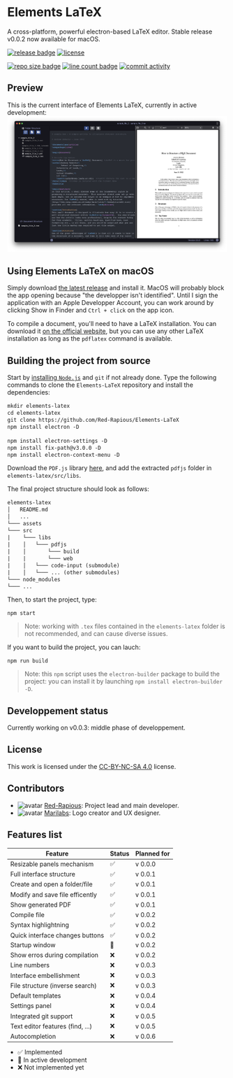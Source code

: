 # Elements LaTeX
A cross-platform, powerful electron-based LaTeX editor. Stable release v0.0.2 now available for macOS.

[![release badge](https://img.shields.io/github/v/release/red-rapious/elements-latex?color=green)](https://github.com/Red-Rapious/Elements-LaTeX/releases/)
[<img src="https://licensebuttons.net/l/by-nc-sa/4.0/88x31.png" alt="license" height="20px"/>](https://creativecommons.org/licenses/by-nc-sa/4.0/)

<!--![files count badge](https://img.shields.io/github/directory-file-count/red-rapious/elements-latex)-->
[![repo size badge](https://img.shields.io/github/repo-size/red-rapious/elements-latex)](https://github.com/Red-Rapious/Elements-LaTeX/)
[![line count badge](https://img.shields.io/tokei/lines/github/red-rapious/elements-latex)](https://github.com/Red-Rapious/Elements-LaTeX/)
[![commit activity](https://img.shields.io/github/commit-activity/w/red-rapious/elements-latex?color=green)](https://github.com/Red-Rapious/Elements-LaTeX/commits/master)

## Preview
This is the current interface of Elements LaTeX, currently in active development:
![Current interface screenshot](/assets/screenshots/current_screenshot.png)

## Using Elements LaTeX on macOS
Simply download [the latest release](https://github.com/Red-Rapious/Elements-LaTeX/releases) and install it. MacOS will probably block the app opening because "the developper isn't identified". Until I sign the application with an Apple Developper Account, you can work around by clicking Show in Finder and `Ctrl + click` on the app icon.

To compile a document, you'll need to have a LaTeX installation. You can download it [on the official website](https://www.latex-project.org/get/), but you can use any other LaTeX installation as long as the `pdflatex` command is available.

## Building the project from source
Start by [installing `Node.js`](https://nodejs.org/en/download/) and `git` if not already done. Type the following commands to clone the `Elements-LaTeX` repository and install the dependencies:

```
mkdir elements-latex
cd elements-latex
git clone https://github.com/Red-Rapious/Elements-LaTeX
npm install electron -D

npm install electron-settings -D
npm install fix-path@v3.0.0 -D
npm install electron-context-menu -D
```

Download the `PDF.js` library [here](https://github.com/mozilla/pdf.js/releases/download/v2.14.305/pdfjs-2.14.305-dist.zip), and add the extracted `pdfjs` folder in `elements-latex/src/libs`.

The final project structure should look as follows:

```
elements-latex
│   README.md
│   ...   
└─── assets
└─── src
|    └─── libs
|    │   └─── pdfjs
|    │       └─── build
|    |       └─── web
|    │   └─── code-input (submodule)
|    │   └─── ... (other submodules)
└─── node_modules
└─── ...
```

Then, to start the project, type:

```
npm start
```

> Note: working with `.tex` files contained in the `elements-latex` folder is not recommended, and can cause diverse issues.

If you want to build the project, you can lauch:

```
npm run build
```

> Note: this `npm` script uses the `electron-builder` package to build the project: you can install it by launching `npm install electron-builder -D`.

## Developpement status
Currently working on v0.0.3: middle phase of developpement.

## License
This work is licensed under the [CC-BY-NC-SA 4.0](https://creativecommons.org/licenses/by-nc-sa/4.0/) license.

## Contributors
- <img src="https://github.com/Red-Rapious.png" alt="avatar" height="15px"/>  [Red-Rapious](https://github.com/Red-Rapious): Project lead and main developer.
- <img src="https://github.com/Marilabs.png" alt="avatar" height="15px"/>   [Marilabs](https://github.com/marilabs): Logo creator and UX designer.

## Features list
| Feature | Status | Planned for |
| ------- | ------ | ----------- |
| Resizable panels mechanism | :white_check_mark: | v 0.0.0 |
| Full interface structure | :white_check_mark: | v 0.0.1 |
| Create and open a folder/file | :white_check_mark: | v 0.0.1 |
| Modify and save file efficently | :white_check_mark: | v 0.0.1 |
| Show generated PDF | :white_check_mark: | v 0.0.1 |
| Compile file | :white_check_mark: | v 0.0.2 |
| Syntax highlightning | :white_check_mark: | v 0.0.2 |
| Quick interface changes buttons | :white_check_mark: | v 0.0.2 |
| Startup window | :large_orange_diamond: | v 0.0.2 |
| Show erros during compilation | :x: | v 0.0.2 |
| Line numbers | :x: | v 0.0.3 |
| Interface embellishment | :x: | v 0.0.3 |
| File structure (inverse search) | :x: | v 0.0.3 |
| Default templates | :x: | v 0.0.4 |
| Settings panel | :x: | v 0.0.4 |
| Integrated git support | :x: | v 0.0.5 |
| Text editor features (find, ...) | :x: | v 0.0.5 |
| Autocompletion | :x: | v 0.0.6 |


- :white_check_mark: Implemented
- :large_orange_diamond: In active development
- :x: Not implemented yet
